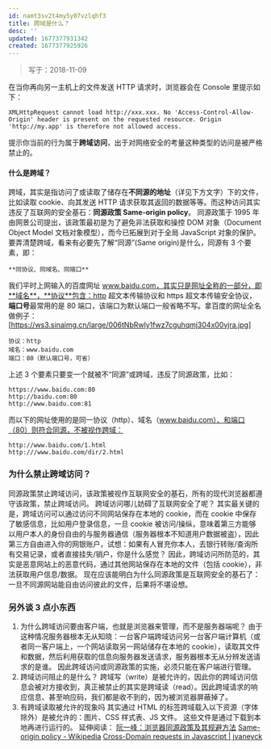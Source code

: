 ```yaml
---
id: namt3sv2t4my5y07vzlqhf3
title: 跨域是什么？
desc: ''
updated: 1677377931342
created: 1677377925926
---
```


> 写于：2018-11-09

在当你再向另一主机上的文件发送 HTTP 请求时，浏览器会在 Console 里提示如下：

```
XMLHttpRequest cannot load http://xxx.xxx. No 'Access-Control-Allow-Origin' header is present on the requested resource. Origin 'http://my.app' is therefore not allowed access.
```

提示你当前的行为属于**跨域访问**，出于对网络安全的考量这种类型的访问是被严格禁止的。

#### 什么是跨域？

跨域，其实是指访问了或读取了储存在**不同源的地址**（详见下方文字）下的文件，比如读取 cookie、向其发送 HTTP 请求获取其返回的数据等等。而这种访问其实违反了互联网的安全基石：**同源政策 Same-origin policy**。
同源政策于 1995 年由网景公司提出，该政策最初是为了避免非法获取和操控 DOM 对象（Document Object Model 文档对象模型），而今已拓展到对于全局 JavaScript 对象的保护。
要弄清楚跨域，看来有必要先了解“同源”(Same origin)是什么，同源有 3 个要素，即：

```
**同协议、同域名、同端口**
```

我们平时上网输入的百度网址 www.baidu.com，其实只是网址全称的一部分，即**域名**，**协议**包含：http 超文本传输协议和 https 超文本传输安全协议，**端口号**最常用的是 80 端口，该端口为默认端口一般省略不写。拿百度的网址全名做例子：[https://ws3.sinaimg.cn/large/006tNbRwly1fwz7cguhqmj304x00vjra.jpg]

```
协议：http
域名：www.baidu.com
端口：80（默认端口号，可省）
```

上述 3 个要素只要变一个就被不“同源”或跨域，违反了同源政策，比如：

```
https://www.baidu.com:80
http://baidu.com:80
http://www.baidu.com:81
```

而以下的网址使用的是同一协议（http）、域名（www.baidu.com）、和端口（80）则符合同源，不被视作跨域：

```
http://www.baidu.com/1.html
http:///www.baidu.com/dir/2.html
```

### 为什么禁止跨域访问？

同源政策禁止跨域访问，该政策被视作互联网安全的基石，所有的现代浏览器都遵守该政策，禁止跨域访问。
跨域访问哪儿妨碍了互联网安全了呢？
其实最关键的是，跨域访问可以通过访问不同网站保存在本地的 cookie，而在 cookie 中保存了敏感信息，比如用户登录信息，一旦 cookie 被访问/操纵，意味着第三方能够以用户本人的身份自由的与服务器通信（服务器根本不知道用户数据被盗），因此第三方自由进入你的网银账户，试想：如果有人冒充你本人，去银行转账/查询所有交易记录，或者直接挂失/销户，你是什么感觉？
因此，跨域访问所防范的，其实是恶意网站上的恶意代码，通过其他网站保存在本地的文件（包括 cookie），非法获取用户信息/数据。
现在应该能明白为什么同源政策是互联网安全的基石了：一旦不同源网站能自由访问彼此的文件，后果将不堪设想。

### 另外谈 3 点小东西

1. 为什么跨域访问要由客户端，也就是浏览器来管理，而不是服务器端呢？
   由于这种情况服务器根本无从知晓：一台客户端跨域访问另一台客户端计算机（或者同一客户端上，一个网站读取另一网站储存在本地的 cookie），读取其文件和数据，然后利用获取的信息向服务器发送请求，服务器根本无从分辨发送请求的是谁。
   因此跨域访问或同源政策的实施，必须只能在客户端进行管理。
2. 跨域访问阻止的是什么？
   跨域写（write）是被允许的，因此你的跨域访问信息会被对方接收到，真正被禁止的其实是跨域读（read）。因此跨域请求的响应信息、甚至响应码，我们都是收不到的，因为被浏览器屏蔽掉了。
3. 有跨域读取被允许的现象吗
   其实通过 HTML 的标签跨域载入以下资源（字体除外）是被允许的：图片、CSS 样式表、JS 文件。
   这些文件是通过下载到本地再进行运行的。
   延伸阅读：
   [阮一峰：浏览器同源政策及其规避方法](http://www.ruanyifeng.com/blog/2016/04/same-origin-policy.html)
   [Same-origin policy - Wikipedia](https://en.wikipedia.org/wiki/Same-origin_policy#cite_note-2)
   [Cross-Domain requests in Javascript | jvaneyck](https://jvaneyck.wordpress.com/2014/01/07/cross-domain-requests-in-javascript/)
